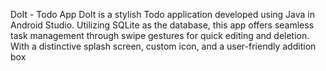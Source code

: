 DoIt - Todo App
DoIt is a stylish Todo application developed using Java in Android Studio. Utilizing SQLite as the database, this app offers seamless task management through swipe gestures for quick editing and deletion. With a distinctive splash screen, custom icon, and a user-friendly addition box
